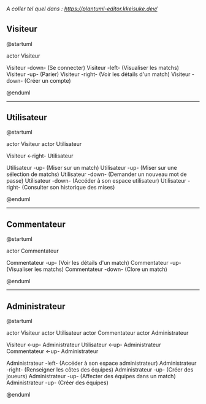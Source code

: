 ###### A coller tel quel dans : https://plantuml-editor.kkeisuke.dev/




## Visiteur

@startuml

actor Visiteur

Visiteur -down- (Se connecter)
Visiteur -left- (Visualiser les matchs)
Visiteur -up- (Parier)
Visiteur -right- (Voir les détails d'un match)
Visiteur -down- (Créer un compte)

@enduml


---
## Utilisateur

@startuml

actor Visiteur
actor Utilisateur

Visiteur <-right- Utilisateur

Utilisateur -up- (Miser sur un match)
Utilisateur -up- (Miser sur une sélection de matchs)
Utilisateur -down- (Demander un nouveau mot de passe)
Utilisateur -down- (Accéder à son espace utilisateur)
Utilisateur -right- (Consulter son historique des mises)

@enduml


---
## Commentateur

@startuml

actor Commentateur

Commentateur -up- (Voir les détails d'un match)
Commentateur -up- (Visualiser les matchs)
Commentateur -down- (Clore un match)

@enduml


---
## Administrateur

@startuml

actor Visiteur
actor Utilisateur
actor Commentateur
actor Administrateur

Visiteur <-up- Administrateur
Utilisateur <-up- Administrateur
Commentateur <-up- Administrateur

Administrateur -left- (Accéder à son espace administrateur)
Administrateur -right- (Renseigner les côtes des équipes)
Administrateur -up- (Créer des joueurs)
Administrateur -up- (Affecter des équipes dans un match)
Administrateur -up- (Créer des équipes)

@enduml
